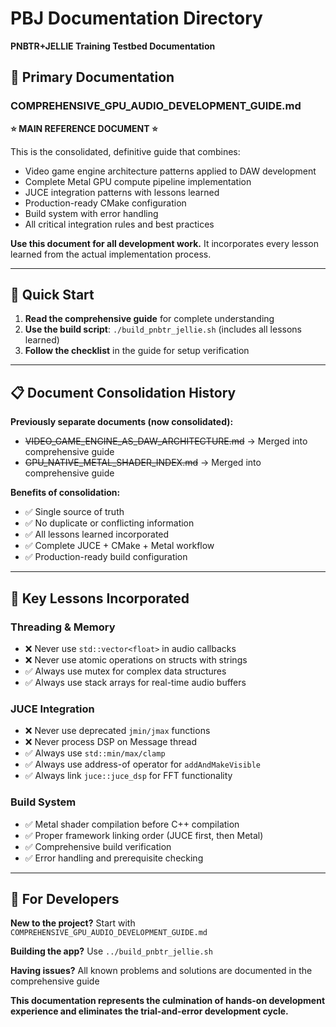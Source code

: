 # PBJ Documentation Directory

**PNBTR+JELLIE Training Testbed Documentation**

## 📖 **Primary Documentation**

### **COMPREHENSIVE_GPU_AUDIO_DEVELOPMENT_GUIDE.md**

**⭐ MAIN REFERENCE DOCUMENT ⭐**

This is the consolidated, definitive guide that combines:

- Video game engine architecture patterns applied to DAW development
- Complete Metal GPU compute pipeline implementation
- JUCE integration patterns with lessons learned
- Production-ready CMake configuration
- Build system with error handling
- All critical integration rules and best practices

**Use this document for all development work.** It incorporates every lesson learned from the actual implementation process.

---

## 🔧 **Quick Start**

1. **Read the comprehensive guide** for complete understanding
2. **Use the build script**: `./build_pnbtr_jellie.sh` (includes all lessons learned)
3. **Follow the checklist** in the guide for setup verification

---

## 📋 **Document Consolidation History**

**Previously separate documents (now consolidated):**

- ~~VIDEO_GAME_ENGINE_AS_DAW_ARCHITECTURE.md~~ → Merged into comprehensive guide
- ~~GPU_NATIVE_METAL_SHADER_INDEX.md~~ → Merged into comprehensive guide

**Benefits of consolidation:**

- ✅ Single source of truth
- ✅ No duplicate or conflicting information
- ✅ All lessons learned incorporated
- ✅ Complete JUCE + CMake + Metal workflow
- ✅ Production-ready build configuration

---

## 🎯 **Key Lessons Incorporated**

### **Threading & Memory**

- ❌ Never use `std::vector<float>` in audio callbacks
- ❌ Never use atomic operations on structs with strings
- ✅ Always use mutex for complex data structures
- ✅ Always use stack arrays for real-time audio buffers

### **JUCE Integration**

- ❌ Never use deprecated `jmin/jmax` functions
- ❌ Never process DSP on Message thread
- ✅ Always use `std::min/max/clamp`
- ✅ Always use address-of operator for `addAndMakeVisible`
- ✅ Always link `juce::juce_dsp` for FFT functionality

### **Build System**

- ✅ Metal shader compilation before C++ compilation
- ✅ Proper framework linking order (JUCE first, then Metal)
- ✅ Comprehensive build verification
- ✅ Error handling and prerequisite checking

---

## 🚀 **For Developers**

**New to the project?** Start with `COMPREHENSIVE_GPU_AUDIO_DEVELOPMENT_GUIDE.md`

**Building the app?** Use `../build_pnbtr_jellie.sh`

**Having issues?** All known problems and solutions are documented in the comprehensive guide

**This documentation represents the culmination of hands-on development experience and eliminates the trial-and-error development cycle.**
